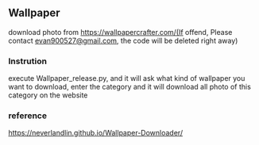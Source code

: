 ## Wallpaper
download photo from https://wallpapercrafter.com/(If offend, Please contact evan900527@gmail.com, the code will be deleted right away)
### Instrution
execute Wallpaper_release.py, and it will ask what kind of wallpaper you want to download, enter the category and it will download all photo of this category on the website
### reference
https://neverlandlin.github.io/Wallpaper-Downloader/

